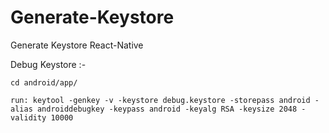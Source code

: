 # Generate-Keystore
Generate Keystore React-Native


Debug Keystore :-
```
cd android/app/

run: keytool -genkey -v -keystore debug.keystore -storepass android -alias androiddebugkey -keypass android -keyalg RSA -keysize 2048 -validity 10000
```
